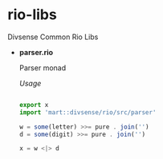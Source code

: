# rio-libs
Divsense Common Rio Libs

* **parser.rio**

  Parser monad

  *Usage*

  ```javascript

  export x
  import 'mart::divsense/rio/src/parser'

  w = some(letter) >>= pure . join('')
  d = some(digit) >>= pure . join('')

  x = w <|> d

  ```

